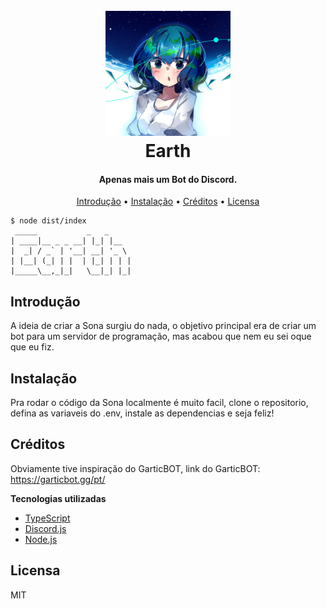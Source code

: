 
<h1 align="center">
  <br>
  <img src="./.github/images/earth.png" alt="Earth" width="200">
  <br>
  Earth
  <br>
</h1>

<h4 align="center">Apenas mais um Bot do Discord.</h4>

<p align="center">
  <a href="#introdução">Introdução</a> •
  <a href="#instalação">Instalação</a> •
  <a href="#créditos">Créditos</a> •
  <a href="#licensa">Licensa</a>
</p>

 ```
 $ node dist/index
  _____           _   _     
 | ____|__ _ _ __| |_| |__  
 |  _| / _` | '__| __| '_ \ 
 | |__| (_| | |  | |_| | | |
 |_____\__,_|_|   \__|_| |_|
 ```
## Introdução

A ideia de criar a Sona surgiu do nada, o objetivo principal era de criar um bot para um servidor de programação, mas acabou que nem eu sei oque que eu fiz. 

## Instalação

Pra rodar o código da Sona localmente é muito facil, clone o repositorio, defina as variaveis do .env, instale as dependencias e seja feliz!

## Créditos

Obviamente tive inspiração do GarticBOT, link do GarticBOT: https://garticbot.gg/pt/

**Tecnologias utilizadas**
- [TypeScript](https://www.typescriptlang.org/pt/)
- [Discord.js](https://discord.js.org/)
- [Node.js](https://nodejs.org/)

## Licensa

MIT